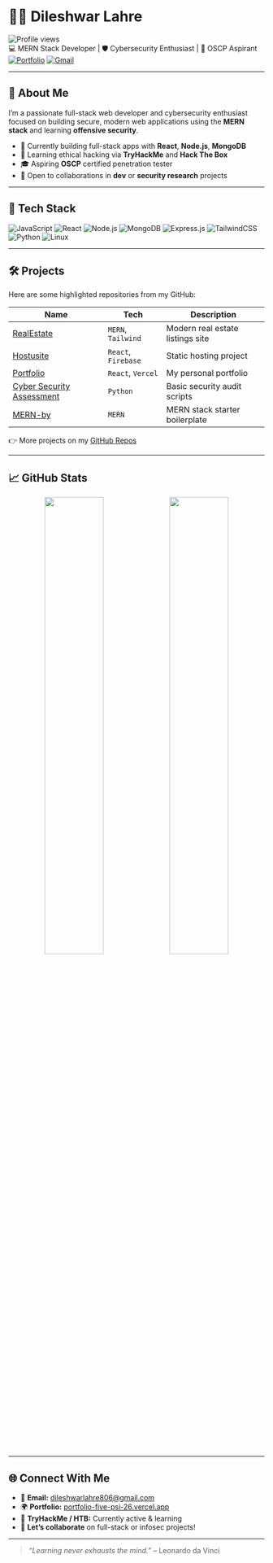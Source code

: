 # 👨‍💻 Dileshwar Lahre

![Profile views](https://komarev.com/ghpvc/?username=dileshwar-lahre&color=blueviolet)  
💻 MERN Stack Developer | 🛡️ Cybersecurity Enthusiast | 🎯 OSCP Aspirant  
[![Portfolio](https://img.shields.io/badge/My_Portfolio-%23000000?style=for-the-badge&logo=vercel&logoColor=white)](https://portfolio-five-psi-26.vercel.app/)
[![Gmail](https://img.shields.io/badge/Email-Dileshwar_Lahre-red?style=for-the-badge&logo=gmail&logoColor=white)](mailto:dileshwarlahre806@gmail.com)

---

## 🚀 About Me

I’m a passionate full-stack web developer and cybersecurity enthusiast focused on building secure, modern web applications using the **MERN stack** and learning **offensive security**.

- 🔧 Currently building full-stack apps with **React**, **Node.js**, **MongoDB**
- 🧠 Learning ethical hacking via **TryHackMe** and **Hack The Box**
- 🎓 Aspiring **OSCP** certified penetration tester
- 🤝 Open to collaborations in **dev** or **security research** projects

---

## 🧰 Tech Stack

![JavaScript](https://img.shields.io/badge/JavaScript-F7DF1E?style=flat&logo=javascript&logoColor=000)
![React](https://img.shields.io/badge/React-20232A?style=flat&logo=react&logoColor=61DAFB)
![Node.js](https://img.shields.io/badge/Node.js-339933?style=flat&logo=node.js&logoColor=white)
![MongoDB](https://img.shields.io/badge/MongoDB-4EA94B?style=flat&logo=mongodb&logoColor=white)
![Express.js](https://img.shields.io/badge/Express.js-404D59?style=flat)
![TailwindCSS](https://img.shields.io/badge/Tailwind_CSS-38B2AC?style=flat&logo=tailwind-css&logoColor=white)
![Python](https://img.shields.io/badge/Python-3670A0?style=flat&logo=python&logoColor=white)
![Linux](https://img.shields.io/badge/Linux-FCC624?style=flat&logo=linux&logoColor=black)

---

## 🛠️ Projects

Here are some highlighted repositories from my GitHub:

| Name | Tech | Description |
|------|------|-------------|
| [RealEstate](https://github.com/dileshwar-lahre/realestate) | `MERN`, `Tailwind` | Modern real estate listings site |
| [Hostusite](https://github.com/dileshwar-lahre/hostusite) | `React`, `Firebase` | Static hosting project |
| [Portfolio](https://github.com/dileshwar-lahre/portfolio) | `React`, `Vercel` | My personal portfolio |
| [Cyber Security Assessment](https://github.com/dileshwar-lahre/cyber-security-assessment) | `Python` | Basic security audit scripts |
| [MERN-by](https://github.com/dileshwar-lahre/mern-by) | `MERN` | MERN stack starter boilerplate |

👉 More projects on my [GitHub Repos](https://github.com/dileshwar-lahre?tab=repositories)

---

## 📈 GitHub Stats

<p align="center">
  <img src="https://github-readme-stats.vercel.app/api?username=dileshwar-lahre&show_icons=true&theme=tokyonight" width="48%" />
  <img src="https://github-readme-streak-stats.herokuapp.com/?user=dileshwar-lahre&theme=tokyonight" width="48%" />
</p>

---

## 🌐 Connect With Me

- 📧 **Email:** dileshwarlahre806@gmail.com  
- 🌍 **Portfolio:** [portfolio-five-psi-26.vercel.app](https://portfolio-five-psi-26.vercel.app/)  
- 🧠 **TryHackMe / HTB:** Currently active & learning  
- 🤝 **Let’s collaborate** on full-stack or infosec projects!

---

> *“Learning never exhausts the mind.”* – Leonardo da Vinci
> 
